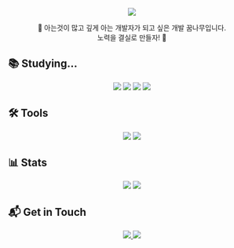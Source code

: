 <p align="center">
  <img src="https://capsule-render.vercel.app/api?type=waving&color=auto&height=300&section=header&text=Hippo's&nbsp;GitHub&fontSize=90" />
</p>

<p align="center">
🌱 아는것이 많고 깊게 아는 개발자가 되고 싶은 개발 꿈나무입니다. 
<br>노력을 결실로 만들자! 💪
</p>

## 📚 Studying... 
<div align="center">
	<img src="https://img.shields.io/badge/Java-007396?style=flat&logo=Java&logoColor=white" />
	<img src="https://img.shields.io/badge/Spring-6DB33F?style=flat&logo=Spring&logoColor=white" />
	<img src="https://img.shields.io/badge/CSS3-1572B6?style=flat&logo=CSS3&logoColor=white" />
  <img src="https://img.shields.io/badge/HTML5-E34F26?style=flat&logo=HTML5&logoColor=white" />
</div>

## 🛠️ Tools 
<div align="center">
 	<img src="https://img.shields.io/badge/intelliJ-000000?style=flat&logo=intellijidea&logoColor=white" />
  <img src="https://img.shields.io/badge/Tomcat-F8DC75?style=flat&logo=ApacheTomcat&logoColor=black" />
</div>

## 📊 Stats
<p align="center">
  <img src="https://github-readme-stats.vercel.app/api?username=sjww0604&show_icons=true&theme=tokyonight&count_private=true&include_all_commits=true&v=1" />
  <img src="https://github-readme-stats.vercel.app/api/top-langs/?username=sjww0604&layout=compact&theme=tokyonight&v=1" />
</p>

## 📬 Get in Touch
<p align="center">
  <a href="https://stark77.tistory.com/" target="_blank">
    <img src="https://img.shields.io/badge/tistory-000000?style=for-the-badge&logo=tistory&logoColor=white" />
  </a>
  <a href="mailto:sjww0604@gmail.com">
    <img src="https://img.shields.io/badge/Gmail-D14836?style=for-the-badge&logo=gmail&logoColor=white" />
  </a>
</p>


